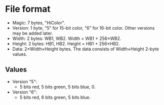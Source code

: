 # File format

* Magic: 7 bytes, "HiColor".
* Version: 1 byte, "5" for 15-bit color, "6" for 16-bit color.  Other versions may be added later.
* Width: 2 bytes: WB1, WB2.  Width = WB1 + 256×WB2.
* Height: 2 bytes: HB1, HB2.  Height = HB1 + 256×HB2.
* Data: 2×Width×Height bytes.  The data consists of Width×Height 2-byte values.

## Values

* Version "5":
    * 5 bits red, 5 bits green, 5 bits blue, 0.
* Version "6":
    * 5 bits red, 6 bits green, 5 bits blue.
